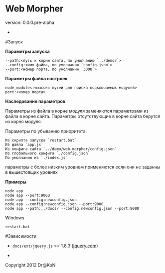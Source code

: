 Web Morpher
=
version: 0.0.0.pre-alpha

-

#Запуск

**Параметры запуска**

    --path:<путь к корню сайта, по умолчанию `../demo/`>
    --config:<имя файла, по умолчанию `config.json`>
    --port:<номер порта, по умолчанию `3000`>

**Параметры файла настроек**

    node_modules:<массив путей для поиска подключаемых модулей>
    port:<номер порта>

**Наследование параметров**

Параметры из файла в корне модуля заменяются параметрами из файла в корне сайта. Параметры отсутствующие в корне сайта берутся из корня модуля.

Параметры по убыванию приоритета:

    Из скрипта запуска `restart.bat`
    Из файла `app.js`
    Из конфига сайта `../demo/web-morpher/config.json`
    Из глобального конфига `./config.json`
    По умолчанию из `./index.js`

параметры с более низким уровнем применяются если они не заданны в вышестоящих уровнях

**Примеры**

    node app
    node app --port:9000
    node app --config:newconfig.json
    node app --config:newconfig.json --port:9000
    node app --path:../docs/ --config:newconfig.json --port:9000

Windows

    restart.bat

#Зависимости

  - `docs/ext/jquery.js` >= 1.8.3 ([jquery.com](http://jquery.com/))

-

Copyright 2012 Dr@KoN
